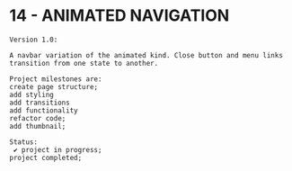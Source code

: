 # 14 - ANIMATED NAVIGATION

    Version 1.0:

    A navbar variation of the animated kind. Close button and menu links transition from one state to another.

    Project milestones are:
    create page structure;
    add styling
    add transitions
    add functionality
    refactor code;
    add thumbnail;

    Status:
     ✔ project in progress;
    project completed;
